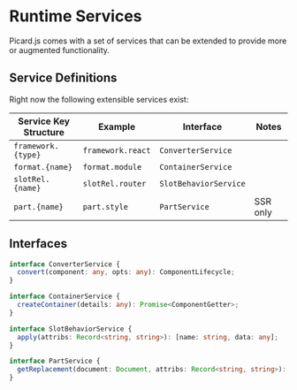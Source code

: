 # Runtime Services

Picard.js comes with a set of services that can be extended to provide more or augmented functionality.

## Service Definitions

Right now the following extensible services exist:

| Service Key Structure | Example           | Interface             | Notes         |
| --------------------- | ----------------- | --------------------- | ------------- |
| `framework.{type}`    | `framework.react` | `ConverterService`    |               |
| `format.{name}`       | `format.module`   | `ContainerService`    |               |
| `slotRel.{name}`      | `slotRel.router`  | `SlotBehaviorService` |               |
| `part.{name}`         | `part.style`      | `PartService`         | SSR only      |

## Interfaces

```ts
interface ConverterService {
  convert(component: any, opts: any): ComponentLifecycle;
}
```

```ts
interface ContainerService {
  createContainer(details: any): Promise<ComponentGetter>;
}
```

```ts
interface SlotBehaviorService {
  apply(attribs: Record<string, string>): [name: string, data: any];
}
```

```ts
interface PartService {
  getReplacement(document: Document, attribs: Record<string, string>): Promise<string>;
}
```
